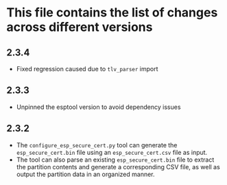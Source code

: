 # This file contains the list of changes across different versions

## 2.3.4
* Fixed regression caused due to `tlv_parser` import 

## 2.3.3
* Unpinned the esptool version to avoid dependency issues 

## 2.3.2
* The `configure_esp_secure_cert.py` tool can generate the `esp_secure_cert.bin` file using an `esp_secure_cert.csv` file as input.
* The tool can also parse an existing `esp_secure_cert.bin` file to extract the partition contents and generate a corresponding CSV file, as well as output the partition data in an organized manner.
